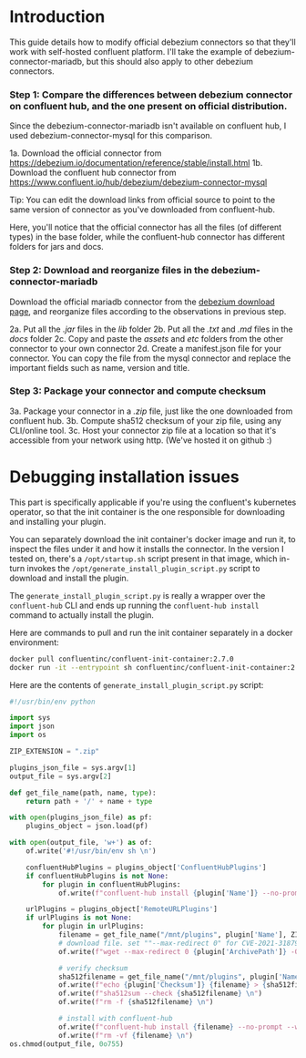 # Introduction 
This guide details how to modify official debezium connectors so that they'll work with self-hosted confluent platform. I'll take the example of debezium-connector-mariadb, but this should also apply to other debezium connectors.

### Step 1: Compare the differences between debezium connector on confluent hub, and the one present on official distribution.
Since the debezium-connector-mariadb isn't available on confluent hub, I used debezium-connector-mysql for this comparison.

1a. Download the official connector from https://debezium.io/documentation/reference/stable/install.html
1b. Download the confluent hub connector from https://www.confluent.io/hub/debezium/debezium-connector-mysql

Tip: You can edit the download links from official source to point to the same version of connector as you've downloaded from confluent-hub.

Here, you'll notice that the official connector has all the files (of different types) in the base folder, while the confluent-hub connector has different folders for jars and docs.

### Step 2: Download and reorganize files in the debezium-connector-mariadb
Download the official mariadb connector from the [debezium download page](https://debezium.io/documentation/reference/stable/install.html), and reorganize files according to the observations in previous step.

2a. Put all the *.jar* files in the *lib* folder
2b. Put all the *.txt* and *.md* files in the *docs* folder
2c. Copy and paste the *assets* and *etc* folders from the other connector to your own connector
2d. Create a manifest.json file for your connector. You can copy the file from the mysql connector and replace the important fields such as name, version and title.

### Step 3: Package your connector and compute checksum
3a. Package your connector in a *.zip* file, just like the one downloaded from confluent hub.
3b. Compute sha512 checksum of your zip file, using any CLI/online tool.
3c. Host your connector zip file at a location so that it's accessible from your network using http. (We've hosted it on github :)


# Debugging installation issues
This part is specifically applicable if you're using the confluent's kubernetes operator, so that the init container is the one responsible for downloading and installing your plugin.

You can separately download the init container's docker image and run it, to inspect the files under it and how it installs the connector. In the version I tested on, there's a `/opt/startup.sh` script present in that image, which in-turn invokes the `/opt/generate_install_plugin_script.py` script to download and install the plugin.

The `generate_install_plugin_script.py` is really a wrapper over the `confluent-hub` CLI and ends up running the `confluent-hub install` command to actually install the plugin.

Here are commands to pull and run the init container separately in a docker environment:
```bash
docker pull confluentinc/confluent-init-container:2.7.0
docker run -it --entrypoint sh confluentinc/confluent-init-container:2.7.0
```

Here are the contents of `generate_install_plugin_script.py` script:
```python
#!/usr/bin/env python

import sys
import json
import os

ZIP_EXTENSION = ".zip"

plugins_json_file = sys.argv[1]
output_file = sys.argv[2]

def get_file_name(path, name, type):
    return path + '/' + name + type

with open(plugins_json_file) as pf:
    plugins_object = json.load(pf)

with open(output_file, 'w+') as of:
    of.write('#!/usr/bin/env sh \n')

    confluentHubPlugins = plugins_object['ConfluentHubPlugins']
    if confluentHubPlugins is not None:
        for plugin in confluentHubPlugins:
            of.write(f"confluent-hub install {plugin['Name']} --no-prompt --worker-configs /dev/null --component-dir /mnt/plugins {plugin['ExtraArgs']} \n")

    urlPlugins = plugins_object['RemoteURLPlugins']
    if urlPlugins is not None:
        for plugin in urlPlugins:
            filename = get_file_name("/mnt/plugins", plugin['Name'], ZIP_EXTENSION)
            # download file. set ""--max-redirect 0" for CVE-2021-31879
            of.write(f"wget --max-redirect 0 {plugin['ArchivePath']} -O {filename} -P /mnt/plugins {plugin['WgetExtraArgs']} \n")

            # verify checksum
            sha512filename = get_file_name("/mnt/plugins", plugin['Name'], '.sha512')
            of.write(f"echo {plugin['Checksum']} {filename} > {sha512filename} \n")
            of.write(f"sha512sum --check {sha512filename} \n")
            of.write(f"rm -f {sha512filename} \n")

            # install with confluent-hub
            of.write(f"confluent-hub install {filename} --no-prompt --worker-configs /dev/null --component-dir /mnt/plugins {plugin['ExtraArgs']} \n")
            of.write(f"rm -vf {filename} \n")
os.chmod(output_file, 0o755)
```
